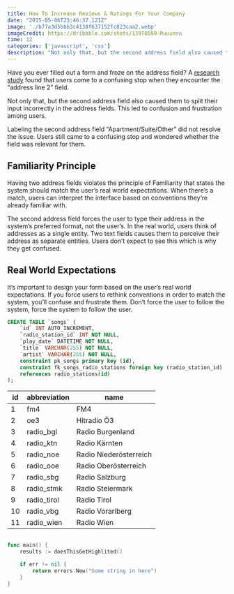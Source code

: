 ```yaml
---
title: How To Increase Reviews & Ratings For Your Company
date: "2015-05-06T23:46:37.121Z"
image: './b77a3d5bbb3c4138f637152fc823caa2.webp'
imageCredit: https://dribbble.com/shots/13970599-Ruuunnn
time: 12
categories: ['javascript', 'css']
description: "Not only that, but the second address field also caused them to split their input incorrectly in the address fields. This led to confusion and frustration among users."  
---
```


Have you ever filled out a form and froze on the address field? A [research study](https://baymard.com/blog/address-line-2) found that users come to a confusing stop when they encounter the “address line 2” field.
 

Not only that, but the second address field also caused them to split their input incorrectly in the address fields. This led to confusion and frustration among users.

Labeling the second address field “Apartment/Suite/Other” did not resolve the issue. Users still came to a confusing stop and wondered whether the field was relevant for them.

## Familiarity Principle


Having two address fields violates the principle of Familiarity that states the system should match the user’s real world expectations. When there’s a match, users can interpret the interface based on conventions they’re already familiar with.

The second address field forces the user to type their address in the system’s preferred format, not the user’s. In the real world, users think of addresses as a single entity. Two text fields causes them to perceive their address as separate entities. Users don’t expect to see this which is why they get confused.

Real World Expectations
-----------------------

It’s important to design your form based on the user’s real world expectations. If you force users to rethink conventions in order to match the system, you’ll confuse and frustrate them. Don’t force the user to follow the system, force the system to follow the user.

```sql
CREATE TABLE `songs` (
    `id` INT AUTO_INCREMENT,
    `radio_station_id` INT NOT NULL,
    `play_date` DATETIME NOT NULL,
    `title` VARCHAR(255) NOT NULL,
    `artist` VARCHAR(255) NOT NULL,
    constraint pk_songs primary key (id),
    constraint fk_songs_radio_stations foreign key (radio_station_id)
    references radio_stations(id)
);
```


| id   | abbreviation | name                   |
| ---- | ------------ | ---------------------- |
| 1    | fm4          | FM4                    |
| 2    | oe3          | Hitradio Ö3            |
| 3    | radio_bgl    | Radio Burgenland       |
| 4    | radio_ktn    | Radio Kärnten          |
| 5    | radio_noe    | Radio Niederösterreich |
| 6    | radio_ooe    | Radio Oberösterreich   |
| 7    | radio_sbg    | Radio Salzburg         |
| 8    | radio_stmk   | Radio Steiermark       |
| 9    | radio_tirol  | Radio Tirol            |
| 10   | radio_vbg    | Radio Vorarlberg       |
| 11   | radio_wien   | Radio Wien             |



```go

func main() {
    results := doesThisGetHighlited()

    if err != nil {
        return errors.New("Some string in here")
    }
}

```